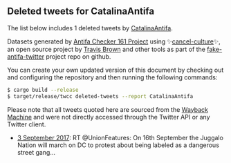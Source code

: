 ## Deleted tweets for CatalinaAntifa

The list below includes 1 deleted tweets by
[CatalinaAntifa](https://twitter.com/CatalinaAntifa).



Datasets generated by [Antifa Checker 161 Project](https://twitter.com/antifacheck161) using ✨[cancel-culture](https://github.com/travisbrown/cancel-culture)✨, an open source project by 
[Travis Brown](https://twitter.com/travisbrown) and other tools as part of the 
[fake-antifa-twitter](https://github.com/antifacheck161/fake-antifa-twitter) project repo on github.

You can create your own updated version of this document by checking out and configuring the
repository and then running the following commands:

```bash
$ cargo build --release
$ target/release/twcc deleted-tweets --report CatalinaAntifa
```

Please note that all tweets quoted here are sourced from the
[Wayback Machine](https://web.archive.org) and were not directly accessed through the Twitter API or
any Twitter client.

* [ 3 September 2017](https://web.archive.org/web/20170903182348/https://twitter.com/CatalinaAntifa/status/904409609410011136): RT @UnionFeatures: On 16th September the Juggalo Nation will march on DC to protest about being labeled as a dangerous street gang…  <!--904409609410011136-->
